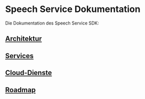 # Speech Service Dokumentation

Die Dokumentation des Speech Service SDK:

## [Architektur](./design/service/ServiceDesign.md)

## [Services](./packages/ServiceList.md)

## [Cloud-Dienste](./packages/CloudList.md)

## [Roadmap](./roadmap/Roadmap-2021.md)
